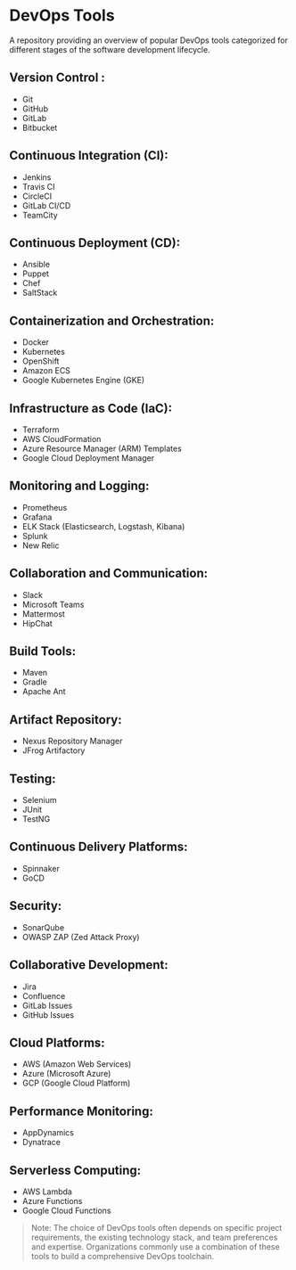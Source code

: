 # DevOps Tools

A repository providing an overview of popular DevOps tools categorized for different stages of the software development lifecycle.

## Version Control :

- Git
- GitHub
- GitLab
- Bitbucket

## Continuous Integration (CI):

- Jenkins
- Travis CI
- CircleCI
- GitLab CI/CD
- TeamCity

## Continuous Deployment (CD):

- Ansible
- Puppet
- Chef
- SaltStack

## Containerization and Orchestration:

- Docker
- Kubernetes
- OpenShift
- Amazon ECS
- Google Kubernetes Engine (GKE)

## Infrastructure as Code (IaC):

- Terraform
- AWS CloudFormation
- Azure Resource Manager (ARM) Templates
- Google Cloud Deployment Manager

## Monitoring and Logging:

- Prometheus
- Grafana
- ELK Stack (Elasticsearch, Logstash, Kibana)
- Splunk
- New Relic

## Collaboration and Communication:

- Slack
- Microsoft Teams
- Mattermost
- HipChat

## Build Tools:

- Maven
- Gradle
- Apache Ant

## Artifact Repository:

- Nexus Repository Manager
- JFrog Artifactory

## Testing:

- Selenium
- JUnit
- TestNG

## Continuous Delivery Platforms:

- Spinnaker
- GoCD

## Security:

- SonarQube
- OWASP ZAP (Zed Attack Proxy)

## Collaborative Development:

- Jira
- Confluence
- GitLab Issues
- GitHub Issues

## Cloud Platforms:

- AWS (Amazon Web Services)
- Azure (Microsoft Azure)
- GCP (Google Cloud Platform)

## Performance Monitoring:

- AppDynamics
- Dynatrace

## Serverless Computing:

- AWS Lambda
- Azure Functions
- Google Cloud Functions

> Note: The choice of DevOps tools often depends on specific project requirements, the existing technology stack, and team preferences and expertise. Organizations commonly use a combination of these tools to build a comprehensive DevOps toolchain.
